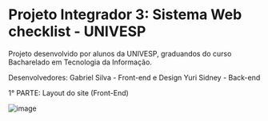 # Projeto Integrador 3: Sistema Web checklist - UNIVESP

Projeto desenvolvido por alunos da UNIVESP, graduandos do curso Bacharelado em Tecnologia da Informação.

Desenvolvedores:
Gabriel Silva - Front-end e Design
Yuri Sidney - Back-end

1° PARTE: Layout do site (Front-End)

![image](https://user-images.githubusercontent.com/83656344/211949591-0ffdcba4-bada-4fd8-98fe-fbd8d37fb49a.png)



